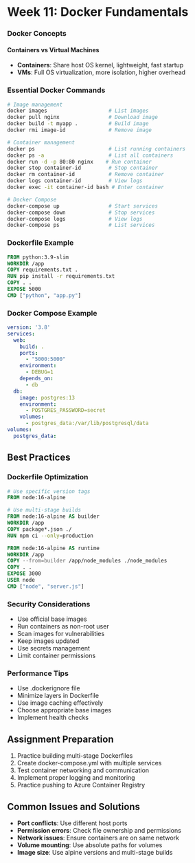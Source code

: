 # Week 11: Docker Fundamentals

### Docker Concepts

#### Containers vs Virtual Machines
- **Containers**: Share host OS kernel, lightweight, fast startup
- **VMs**: Full OS virtualization, more isolation, higher overhead

### Essential Docker Commands
```bash
# Image management
docker images                    # List images
docker pull nginx                # Download image
docker build -t myapp .          # Build image
docker rmi image-id              # Remove image

# Container management
docker ps                        # List running containers
docker ps -a                     # List all containers
docker run -d -p 80:80 nginx    # Run container
docker stop container-id         # Stop container
docker rm container-id           # Remove container
docker logs container-id         # View logs
docker exec -it container-id bash # Enter container

# Docker Compose
docker-compose up                # Start services
docker-compose down              # Stop services
docker-compose logs              # View logs
docker-compose ps                # List services
```

### Dockerfile Example
```dockerfile
FROM python:3.9-slim
WORKDIR /app
COPY requirements.txt .
RUN pip install -r requirements.txt
COPY . .
EXPOSE 5000
CMD ["python", "app.py"]
```

### Docker Compose Example
```yaml
version: '3.8'
services:
  web:
    build: .
    ports:
      - "5000:5000"
    environment:
      - DEBUG=1
    depends_on:
      - db
  db:
    image: postgres:13
    environment:
      - POSTGRES_PASSWORD=secret
    volumes:
      - postgres_data:/var/lib/postgresql/data
volumes:
  postgres_data:
```

## Best Practices

### Dockerfile Optimization
```dockerfile
# Use specific version tags
FROM node:16-alpine

# Use multi-stage builds
FROM node:16-alpine AS builder
WORKDIR /app
COPY package*.json ./
RUN npm ci --only=production

FROM node:16-alpine AS runtime
WORKDIR /app
COPY --from=builder /app/node_modules ./node_modules
COPY . .
EXPOSE 3000
USER node
CMD ["node", "server.js"]
```

### Security Considerations
- Use official base images
- Run containers as non-root user
- Scan images for vulnerabilities
- Keep images updated
- Use secrets management
- Limit container permissions

### Performance Tips
- Use .dockerignore file
- Minimize layers in Dockerfile
- Use image caching effectively
- Choose appropriate base images
- Implement health checks

## Assignment Preparation
1. Practice building multi-stage Dockerfiles
2. Create docker-compose.yml with multiple services
3. Test container networking and communication
4. Implement proper logging and monitoring
5. Practice pushing to Azure Container Registry

## Common Issues and Solutions
- **Port conflicts**: Use different host ports
- **Permission errors**: Check file ownership and permissions
- **Network issues**: Ensure containers are on same network
- **Volume mounting**: Use absolute paths for volumes
- **Image size**: Use alpine versions and multi-stage builds

